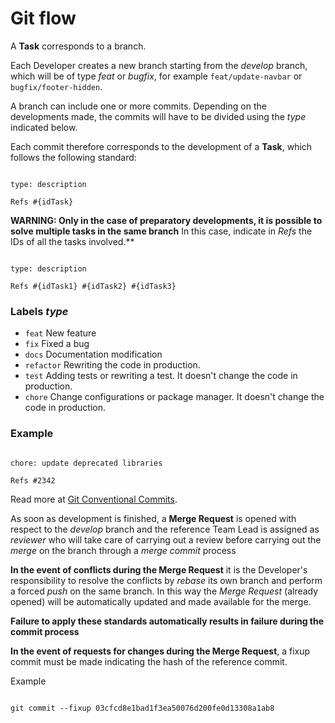 <!-- @format -->

# Git flow

A **Task** corresponds to a branch.

Each Developer creates a new branch starting from the _develop_ branch, which will be of type _feat_ or _bugfix_, for example `feat/update-navbar` or `bugfix/footer-hidden`.

A branch can include one or more commits.
Depending on the developments made, the commits will have to be divided using the _type_ indicated below.

Each commit therefore corresponds to the development of a **Task**, which follows the following standard:

```

type: description

Refs #{idTask}

```

**WARNING: Only in the case of preparatory developments, it is possible to solve multiple tasks in the same branch**
In this case, indicate in _Refs_ the IDs of all the tasks involved.\*\*

```

type: description

Refs #{idTask1} #{idTask2} #{idTask3}

```

### Labels _type_

- `feat` New feature
- `fix` Fixed a bug
- `docs` Documentation modification
- `refactor` Rewriting the code in production.
- `test` Adding tests or rewriting a test. It doesn't change the code in production.
- `chore` Change configurations or package manager. It doesn't change the code in production.

### Example

```

chore: update deprecated libraries

Refs #2342

```

Read more at [Git Conventional Commits](https://www.conventionalcommits.org/en/v1.0.0/).

As soon as development is finished, a **Merge Request** is opened with respect to the _develop_ branch and the reference Team Lead is assigned as _reviewer_ who will take care of carrying out a review before carrying out the _merge_ on the branch through a _merge commit_ process

**In the event of conflicts during the Merge Request** it is the Developer's responsibility to resolve the conflicts by _rebase_ its own branch and perform a forced _push_ on the same branch. In this way the _Merge Request_ (already opened) will be automatically updated and made available for the merge.

**Failure to apply these standards automatically results in failure during the commit process**

**In the event of requests for changes during the Merge Request**, a fixup commit must be made indicating the hash of the reference commit.

Example

```

git commit --fixup 03cfcd8e1bad1f3ea50076d200fe0d13308a1ab8

```
